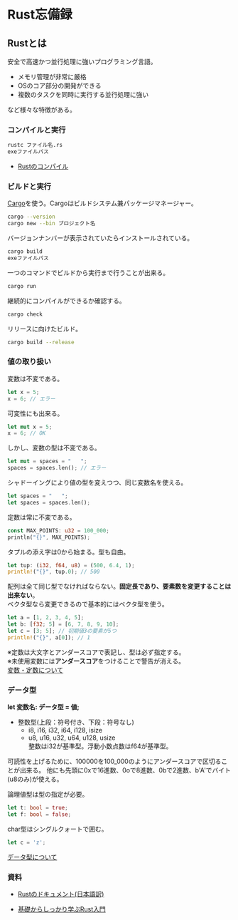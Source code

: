 # Rust忘備録
## Rustとは
安全で高速かつ並行処理に強いプログラミング言語。  
- メモリ管理が非常に厳格
- OSのコア部分の開発ができる
- 複数のタスクを同時に実行する並行処理に強い  

など様々な特徴がある。

### コンパイルと実行
```bash
rustc ファイル名.rs
exeファイルパス
```

- [Rustのコンパイル](https://doc.rust-jp.rs/book-ja/ch01-02-hello-world.html)


### ビルドと実行
[Cargo](https://doc.rust-jp.rs/book-ja/ch01-03-hello-cargo.html)を使う。Cargoはビルドシステム兼パッケージマネージャー。
```bash
cargo --version
cargo new --bin プロジェクト名
```
バージョンナンバーが表示されていたらインストールされている。
```bash
cargo build
exeファイルパス
```
一つのコマンドでビルドから実行まで行うことが出来る。
```bash
cargo run
```
継続的にコンパイルができるか確認する。
```bash
cargo check
```
リリースに向けたビルド。
```bash
cargo build --release
```

### 値の取り扱い 
変数は不変である。
```rust
let x = 5;
x = 6; // エラー
```
可変性にも出来る。
```rust
let mut x = 5;
x = 6; // OK
```
しかし、変数の型は不変である。
```rust
let mut = spaces = "   ";
spaces = spaces.len(); // エラー
```
シャドーイングにより値の型を変えつつ、同じ変数名を使える。
```rust
let spaces = "   ";
let spaces = spaces.len();
```
定数は常に不変である。
```rust
const MAX_POINTS: u32 = 100_000;
println("{}", MAX_POINTS);
```
タプルの添え字は0から始まる。型も自由。 
```rust
let tup: (i32, f64, u8) = (500, 6.4, 1);
println!("{}", tup.0); // 500
```
配列は全て同じ型でなければならない。**固定長であり、要素数を変更することは出来ない**。  
ベクタ型なら変更できるので基本的にはベクタ型を使う。
```rust
let a = [1, 2, 3, 4, 5];
let b: [f32; 5] = [6, 7, 8, 9, 10];
let c = [3; 5]; // 初期値3の要素が5つ
println!("{}", a[0]); // 1
```
※定数は大文字とアンダースコアで表記し、型は必ず指定する。  
※未使用変数には**アンダースコア**をつけることで警告が消える。  
[変数・定数について](https://doc.rust-jp.rs/book-ja/ch03-01-variables-and-mutability.html) 

### データ型
**let 変数名: データ型 = 値;**
- 整数型(上段：符号付き、下段：符号なし)
    - i8, i16, i32, i64, i128, isize
    - u8, u16, u32, u64, u128, usize  
整数はi32が基準型。浮動小数点数はf64が基準型。
  
可読性を上げるために、100000を100_000のようにアンダースコアで区切ることが出来る。 他にも先頭に0xで16進数、0oで8進数、0bで2進数、b'A'でバイト(u8のみ)が使える。 

論理値型は型の指定が必要。
```rust
let t: bool = true;
let f: bool = false;
```

char型はシングルクォートで囲む。
```rust
let c = 'z';
```
[データ型について](https://doc.rust-jp.rs/book-ja/ch03-02-data-types.html)
### 資料
- [Rustのドキュメント(日本語訳)](https://doc.rust-jp.rs/book-ja/title-page.html)

- [基礎からしっかり学ぶRust入門](https://atmarkit.itmedia.co.jp/ait/series/24844/)